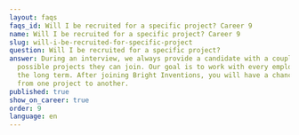```yaml
---
layout: faqs
faqs_id: Will I be recruited for a specific project? Career 9
name: Will I be recruited for a specific project? Career 9
slug: will-i-be-recruited-for-specific-project
question: Will I be recruited for a specific project?
answer: During an interview, we always provide a candidate with a couple of
  possible projects they can join. Our goal is to work with every employee in
  the long term. After joining Bright Inventions, you will have a chance to move
  from one project to another.
published: true
show_on_career: true
order: 9
language: en
---
```

